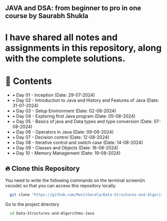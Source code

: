 ## JAVA and DSA: from beginner to pro in one course by Saurabh Shukla

# I have shared all notes and assignments in this repository, along with the complete solutions.


# 🎨 Contents
- ▪️ Day 01 - Inception (Date: 29-07-2024)
- ▪️ Day 02 - Introduction to Java and History and Features of Java (Date: 31-07-2024)
- ▪️ Day 03 - Setup Environment (Date: 02-08-2024)
- ▪️ Day 04 - Exploring first Java program (Date: 05-08-2024)
- ▪️ Day 05 - Basics of java and Data types and type conversion (Date: 07-08-2024)
- ▪️ Day 06 - Operators in Java (Date: 09-08-2024)
- ▪️ Day 07 - Decision control (Date: 12-08-2024)
- ▪️ Day 08 - Iterative control and switch case (Date: 14-08-2024)
- ▪️ Day 09 - Classes and Objects (Date: 16-08-2024)
- ▪️ Day 10 - Memory Management (Date: 19-08-2024)


## 🔥 Clone this Repository

You need to write the following commands on the terminal screen(in vscode) so that you can access this repository locally.

```bash
  git clone "https://github.com/RenilGarala/Data-Structures-and-Algorithms-Java.git"
```

Go to the project directory

```bash
  cd Data-Structures-and-Algorithms-Java
```


